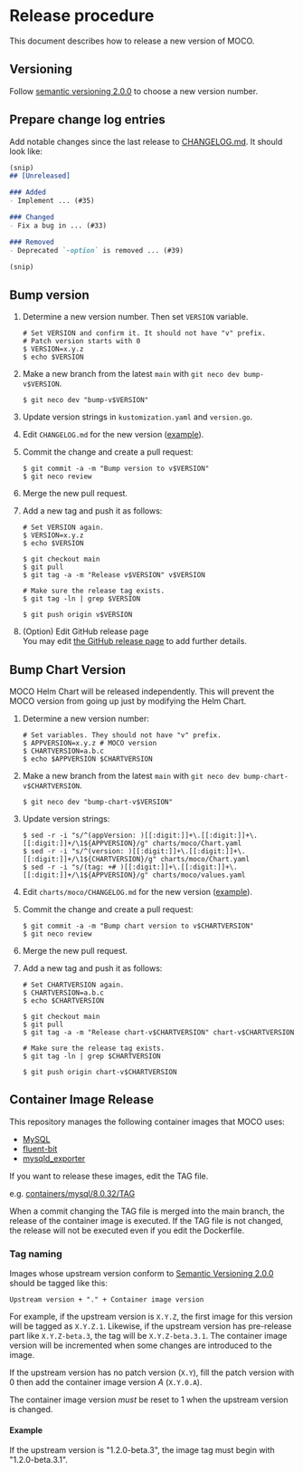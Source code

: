 Release procedure
=================

This document describes how to release a new version of MOCO.

## Versioning

Follow [semantic versioning 2.0.0][semver] to choose a new version number.

## Prepare change log entries

Add notable changes since the last release to [CHANGELOG.md](CHANGELOG.md).
It should look like:

```markdown
(snip)
## [Unreleased]

### Added
- Implement ... (#35)

### Changed
- Fix a bug in ... (#33)

### Removed
- Deprecated `-option` is removed ... (#39)

(snip)
```

## Bump version

1. Determine a new version number. Then set `VERSION` variable.

    ```console
    # Set VERSION and confirm it. It should not have "v" prefix.
    # Patch version starts with 0
    $ VERSION=x.y.z
    $ echo $VERSION
    ```

2. Make a new branch from the latest `main` with `git neco dev bump-v$VERSION`.

    ```console
    $ git neco dev "bump-v$VERSION"
    ```

3. Update version strings in `kustomization.yaml` and `version.go`.
4. Edit `CHANGELOG.md` for the new version ([example][]).
5. Commit the change and create a pull request:

    ```console
    $ git commit -a -m "Bump version to v$VERSION"
    $ git neco review
    ```

6. Merge the new pull request.
7. Add a new tag and push it as follows:

    ```console
    # Set VERSION again.
    $ VERSION=x.y.z
    $ echo $VERSION

    $ git checkout main
    $ git pull
    $ git tag -a -m "Release v$VERSION" v$VERSION

    # Make sure the release tag exists.
    $ git tag -ln | grep $VERSION

    $ git push origin v$VERSION
    ```

8. (Option) Edit GitHub release page  
    You may edit [the GitHub release page](https://github.com/cybozu-go/moco/releases/latest) to add further details.

## Bump Chart Version

MOCO Helm Chart will be released independently.
This will prevent the MOCO version from going up just by modifying the Helm Chart.

1. Determine a new version number:

    ```console
    # Set variables. They should not have "v" prefix.
    $ APPVERSION=x.y.z # MOCO version
    $ CHARTVERSION=a.b.c
    $ echo $APPVERSION $CHARTVERSION
    ```

2. Make a new branch from the latest `main` with `git neco dev bump-chart-v$CHARTVERSION`.

    ```console
    $ git neco dev "bump-chart-v$VERSION"
    ```

3. Update version strings:

    ```console
    $ sed -r -i "s/^(appVersion: )[[:digit:]]+\.[[:digit:]]+\.[[:digit:]]+/\1${APPVERSION}/g" charts/moco/Chart.yaml
    $ sed -r -i "s/^(version: )[[:digit:]]+\.[[:digit:]]+\.[[:digit:]]+/\1${CHARTVERSION}/g" charts/moco/Chart.yaml
    $ sed -r -i "s/(tag: +# )[[:digit:]]+\.[[:digit:]]+\.[[:digit:]]+/\1${APPVERSION}/g" charts/moco/values.yaml
    ```

4. Edit `charts/moco/CHANGELOG.md` for the new version ([example][]).
5. Commit the change and create a pull request:

    ```console
    $ git commit -a -m "Bump chart version to v$CHARTVERSION"
    $ git neco review
    ```

6. Merge the new pull request.
7. Add a new tag and push it as follows:

    ```console
    # Set CHARTVERSION again.
    $ CHARTVERSION=a.b.c
    $ echo $CHARTVERSION

    $ git checkout main
    $ git pull
    $ git tag -a -m "Release chart-v$CHARTVERSION" chart-v$CHARTVERSION

    # Make sure the release tag exists.
    $ git tag -ln | grep $CHARTVERSION

    $ git push origin chart-v$CHARTVERSION
    ```

## Container Image Release

This repository manages the following container images that MOCO uses:

* [MySQL](./containers/mysql)
* [fluent-bit](./containers/fluent-bit)
* [mysqld_exporter](./containers/mysqld_exporter)

If you want to release these images, edit the TAG file.

e.g. [containers/mysql/8.0.32/TAG](./containers/mysql/8.0.32/TAG)

When a commit changing the TAG file is merged into the main branch, the release of the container image is executed.
If the TAG file is not changed, the release will not be executed even if you edit the Dockerfile.

### Tag naming

Images whose upstream version conform to [Semantic Versioning 2.0.0][semver] should be
tagged like this:

    Upstream version + "." + Container image version

For example, if the upstream version is `X.Y.Z`, the first image for this version will
be tagged as `X.Y.Z.1`.  Likewise, if the upstream version has pre-release part like
`X.Y.Z-beta.3`, the tag will be `X.Y.Z-beta.3.1`.
The container image version will be incremented when some changes are introduced to the image.

If the upstream version has no patch version (`X.Y`), fill the patch version with 0 then
add the container image version _A_ (`X.Y.0.A`).

The container image version _must_ be reset to 1 when the upstream version is changed.

#### Example

If the upstream version is "1.2.0-beta.3", the image tag must begin with "1.2.0-beta.3.1".

[semver]: https://semver.org/spec/v2.0.0.html
[example]: https://github.com/cybozu-go/etcdpasswd/commit/77d95384ac6c97e7f48281eaf23cb94f68867f79
